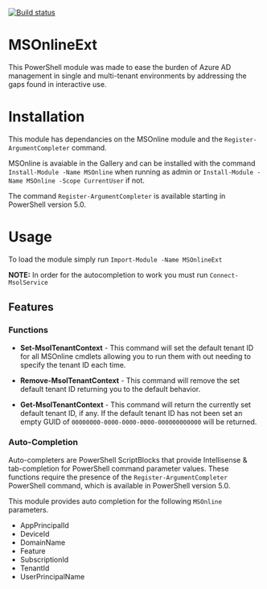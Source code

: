 [![Build status](https://ci.appveyor.com/api/projects/status/h0j9auihbwfox3f0/branch/master?svg=true)](https://ci.appveyor.com/project/Persistent13/msonlineext/branch/master)

# MSOnlineExt

This PowerShell module was made to ease the burden of Azure AD management in single and multi-tenant environments by addressing the gaps found in interactive use.

# Installation

This module has dependancies on the MSOnline module and the `Register-ArgumentCompleter` command.

MSOnline is avaiable in the Gallery and can be installed with the command `Install-Module -Name MSOnline` when running as admin or `Install-Module -Name MSOnline -Scope CurrentUser` if not.

The command `Register-ArgumentCompleter` is available starting in PowerShell version 5.0.

# Usage

To load the module simply run `Import-Module -Name MSOnlineExt`

**NOTE:** In order for the autocompletion to work you must run `Connect-MsolService`

## Features

### Functions

- **Set-MsolTenantContext** - This command will set the default tenant ID for all MSOnline cmdlets allowing you to run them with out needing to specify the tenant ID each time.

- **Remove-MsolTenantContext** - This command will remove the set default tenant ID returning you to the default behavior.

- **Get-MsolTenantContext** - This command will return the currently set default tenant ID, if any. If the default tenant ID has not been set an empty GUID of `00000000-0000-0000-0000-000000000000` will be returned.

### Auto-Completion

Auto-completers are PowerShell ScriptBlocks that provide Intellisense & tab-completion for PowerShell command parameter values. These functions require the presence of the `Register-ArgumentCompleter` PowerShell command, which is available in PowerShell version 5.0.

This module provides auto completion for the following `MSOnline` parameters.

- AppPrincipalId
- DeviceId
- DomainName
- Feature
- SubscriptionId
- TenantId
- UserPrincipalName